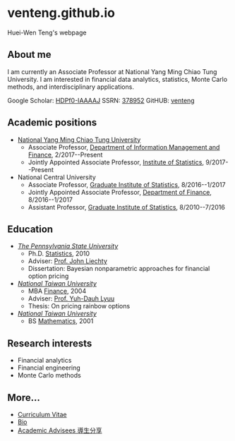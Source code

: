 # venteng.github.io
Huei-Wen Teng's webpage


## About me 

I am currently an Associate Professor at National Yang Ming Chiao Tung University. I am interested in financial data analytics, statistics, Monte Carlo methods, and interdisciplinary applications. 

Google Scholar: [HDPf0-IAAAAJ](https://scholar.google.com/citations?user=HDPf0-IAAAAJ&hl=en)
SSRN: [378952](https://papers.ssrn.com/sol3/cf_dev/AbsByAuth.cfm?per_id=3789459)
GitHUB: [venteng](https://venteng.github.io)



## Academic positions

- [National Yang Ming Chiao Tung University](https://www.nycu.edu.tw/)
    - Associate Professor, [Department of Information Management and Finance](https://imf.nctu.edu.tw), 2/2017--Present
    - Jointly Appointed Associate Professor, [Institute of Statistics](https://stat.nycu.edu.tw/), 9/2017--Present
- National Central University
    - Associate Professor, [Graduate Institute of Statistics](http://www.stat.ncu.edu.tw/), 8/2016--1/2017
    - Jointly Appointed Associate Professor, [Department of Finance](https://fm.mgt.ncu.edu.tw/zh-TW), 8/2016--1/2017
    - Assistant Professor, [Graduate Institute of Statistics](http://www.stat.ncu.edu.tw/), 8/2010--7/2016


## Education 

- *[The Pennsylvania State University](https://www.psu.edu/)*
     - Ph.D. [Statistics](https://science.psu.edu/stat), 2010
     - Adviser: [Prof. John Liechty](http://www.personal.psu.edu/faculty/j/c/jcl12/)
     - Dissertation: Bayesian nonparametric approaches for financial option pricing
 - *[National Taiwan University](https://www.ntu.edu.tw/)*
     - MBA [Finance](https://management.ntu.edu.tw/Fin), 2004
     - Adviser: [Prof. Yuh-Dauh Lyuu](https://www.csie.ntu.edu.tw/~lyuu/)
    - Thesis: On pricing rainbow options
 - *[National Taiwan University](https://www.ntu.edu.tw/)*
     - BS [Mathematics](http://www.math.ntu.edu.tw/),  2001


<!---
## Teaching 
 [Metaverse! 前進元宇宙](https://hackmd.io/RyNu7V3nToaT6Qb2WQujjw?both)-- Statistics
- Mathematical Statistics
- Machine Learning & FinTech
-->

<!-- - Bayesian Modeling and Markov Chain Monte Carlo Simulation 
-->


## Research interests

- Financial analytics 
- Financial engineering
- Monte Carlo methods

## More...

- [Curriculum Vitae](https://drive.google.com/file/d/1bZhXIwuKa2TTpIlQ9C8TGSL_nsBvVQjy/view?usp=drive_link)
- [Bio](https://hackmd.io/QxqSyPUZT-uew0HsfHp3Hg)
- [Academic Advisees 導生分享](https://hackmd.io/nf4uLb40TUW2axK_jCLQLA)

